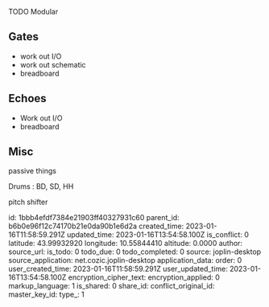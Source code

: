 TODO Modular

## Gates

* work out I/O
* work out schematic
* breadboard

## Echoes

* Work out I/O
* breadboard

## Misc

passive things

Drums : BD, SD, HH

pitch shifter


id: 1bbb4efdf7384e21903ff40327931c60
parent_id: b6b0e96f12c74170b21e0da90b1e6d2a
created_time: 2023-01-16T11:58:59.291Z
updated_time: 2023-01-16T13:54:58.100Z
is_conflict: 0
latitude: 43.99932920
longitude: 10.55844410
altitude: 0.0000
author: 
source_url: 
is_todo: 0
todo_due: 0
todo_completed: 0
source: joplin-desktop
source_application: net.cozic.joplin-desktop
application_data: 
order: 0
user_created_time: 2023-01-16T11:58:59.291Z
user_updated_time: 2023-01-16T13:54:58.100Z
encryption_cipher_text: 
encryption_applied: 0
markup_language: 1
is_shared: 0
share_id: 
conflict_original_id: 
master_key_id: 
type_: 1